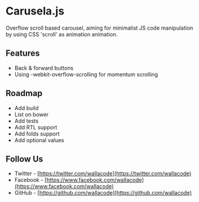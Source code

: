 # Carusela.js

Overflow scroll based carousel, aiming for minimalist JS code manipulation by using CSS 'scroll' as animation animation.

## Features

* Back & forward buttons
* Using -webkit-overflow-scrolling for momentum scrolling

## Roadmap

* Add build
* List on bower
* Add tests
* Add RTL support
* Add folds support
* Add optional values

## Follow Us

* Twitter - [https://twitter.com/wallacode](https://twitter.com/wallacode)
* Facebook - [https://www.facebook.com/wallacode](https://www.facebook.com/wallacode)
* GitHub - [https://github.com/wallacode](https://github.com/wallacode)